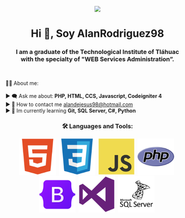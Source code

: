 <div id="header" align="center">
  <img src="https://media.giphy.com/media/26tn33aiTi1jkl6H6/giphy.gif" width="400"/>
  <h1 align="center">Hi 👋, Soy AlanRodriguez98</h1>
  <h3 align="center">I am a graduate of the Technological Institute of Tláhuac <br> with the specialty of "WEB Services Administration”.
  </div>
  <br>

  🙍‍♂️ About me:<br><br>
  ► 🗨️ Ask me about:<strong> PHP, HTML, CCS, Javascript, Codeigniter 4 </strong><br>
  ► 📧 How to contact me alandejesus98@hotmail.com<br>
  ► 🏫 Im currently learning <strong>Git, SQL Server, C#, Python</strong>
  
  <div align="center">
    <h3>🛠️ Languages and Tools:</h3>
    <div>
    <img src="https://github.com/devicons/devicon/blob/master/icons/html5/html5-plain.svg" title="HTML5" alt="HTML" width="100" height="100"/>&nbsp; 
    <img src="https://github.com/devicons/devicon/blob/master/icons/css3/css3-original.svg" title="CCS3" alt="CCS3" width="100" height="100"/>&nbsp;
    <img src="https://github.com/devicons/devicon/blob/master/icons/javascript/javascript-original.svg" title="JS" alt="JS" width="100" height="100"/>&nbsp;
    <img src="https://github.com/devicons/devicon/blob/master/icons/php/php-original.svg" title="PHP" alt="PHP" width="100" height="100"/>&nbsp;
    <img src="https://github.com/devicons/devicon/blob/master/icons/bootstrap/bootstrap-original.svg" title="bootstrap" alt="bootstrap" width="100" height="100"/>&nbsp;
    <img src="https://github.com/devicons/devicon/blob/master/icons/visualstudio/visualstudio-plain.svg" title="Visual Studio" alt="Visual Studio" width="100"                height="100"/>&nbsp;
    <img src="https://github.com/devicons/devicon/blob/master/icons/microsoftsqlserver/microsoftsqlserver-plain-wordmark.svg" title="sqlserver" alt="sqlserver" width="100" height="100"/>&nbsp;
    </div>
